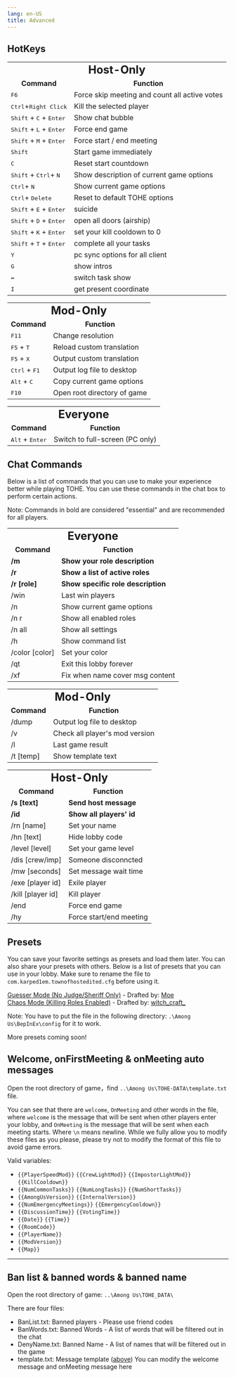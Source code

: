 ```yaml
---
lang: en-US
title: Advanced
---
```


## HotKeys

<table>
<tr>
<td colspan="3" align="center">
<strong style="font-size: 25px">
<b>Host-Only</b>
</strong>
</td>
</tr>
<tr>
<td align="center"><b>Command</b></td>
<td align="center"><b>Function</b></td>
</tr>
<tr>
<td><kbd>F6</kbd></td>
<td>Force skip meeting and count all active votes</td>
</tr>
<tr>
<td><kbd>Ctrl</kbd>+<kbd>Right Click</kbd></td>
<td>Kill the selected player</td>
</tr>
<tr>
<td><kbd>Shift</kbd> + <kbd>C</kbd> + <kbd>Enter</kbd></td>
<td>Show chat bubble</td>
</tr>
<tr>
<td><kbd>Shift</kbd> + <kbd>L</kbd> + <kbd>Enter</kbd></td>
<td>Force end game</td>
</tr>
<tr>
<td><kbd>Shift</kbd> + <kbd>M</kbd> + <kbd>Enter</kbd></td>
<td>Force start / end meeting</td>
</tr>
<tr>
<td><kbd>Shift</kbd></td>
<td>Start game immediately</td>
</tr>
<tr>
<td><kbd>C</kbd></td>
<td>Reset start countdown</td>
</tr>
<tr>
<td><kbd>Shift</kbd> + <kbd>Ctrl</kbd>+ <kbd>N</kbd></td>
<td>Show description of current game options</td>
</tr>
<tr>
<td><kbd>Ctrl</kbd>+ <kbd>N</kbd></td>
<td>Show current game options</td>
</tr>
<tr>
<td><kbd>Ctrl</kbd>+ <kbd>Delete</kbd></td>
<td>Reset to default TOHE options</td>
</tr>
<tr>
<td><kbd>Shift</kbd> + <kbd>E</kbd> + <kbd>Enter</kbd></td>
<td>suicide</td>
</tr>
<tr>
<td><kbd>Shift</kbd> + <kbd>D</kbd> + <kbd>Enter</kbd></td>
<td>open all doors (airship)</td>
</tr>
<tr>
<td><kbd>Shift</kbd> + <kbd>K</kbd> + <kbd>Enter</kbd></td>
<td>set your kill cooldown to 0</td>
</tr>
<tr>
<td><kbd>Shift</kbd> + <kbd>T</kbd> + <kbd>Enter</kbd></td>
<td>complete all your tasks</td>
</tr>
<tr>
<td><kbd>Y</kbd></td>
<td>pc sync options for all client</td>
</tr>
<tr>
<td><kbd>G</kbd></td>
<td>show intros</td>
</tr>
<tr>
<td><kbd>=</kbd></td>
<td>switch task show</td>
</tr>
<tr>
<td><kbd>I</kbd></td>
<td>get present coordinate</td>
</tr>
</table>

<table>
<tr>
<td colspan="3" align="center">
<strong style="font-size: 25px">
<b>Mod-Only</b>
</strong>
</td>
</tr>
<tr>
<td align="center"> <b>Command</b></td>
<td align="center"> <b>Function</b></td>
</tr>
<tr>
<td><kbd>F11</kbd></td>
<td>Change resolution</td>
</tr>
<tr>
<td><kbd>F5</kbd> + <kbd>T</kbd></td>
<td>Reload custom translation</td>
</tr>
<tr>
<td><kbd>F5</kbd> + <kbd>X</kbd></td>
<td>Output custom translation</td>
</tr>
<tr>
<td><kbd>Ctrl</kbd> + <kbd>F1</kbd></td>
<td>Output log file to desktop</td>
</tr>
<tr>
<td><kbd>Alt</kbd> + <kbd>C</kbd></td>
<td>Copy current game options</td>
</tr>
<tr>
<td><kbd>F10</kbd></td>
<td>Open root directory of game</td>
</tr>
</table>

<table>
<tr>
<td colspan="3" align="center">
<strong style="font-size: 25px">
<b>Everyone</b>
</strong>
</td>
</tr>
<tr>
<td align="center"> <b>Command</b></td>
<td align="center"> <b>Function</b></td>
</tr>
<tr>
<td><kbd>Alt</kbd> + <kbd>Enter</kbd></td>
<td>Switch to full-screen (PC only)</td>
</tr>
</table>

## Chat Commands

Below is a list of commands that you can use to make your experience better while playing TOHE. You can use these commands in the chat box to perform certain actions.

Note: Commands in bold are considered "essential" and are recommended for all players.

<table>
<tr>
<td colspan="3" align="center">
<strong style="font-size: 25px">
<b>Everyone</b>
</strong>
</td></tr>
<tr>
<td align="center"> <b>Command</b></td>
<td align="center"> <b>Function</b></td>
</tr>
<tr>
<td><b>/m</b></td>
<td><b>Show your role description</b></td>
</tr>
<tr>
<td><b>/r</b></td>
<td><b>Show a list of active roles</b></td>
</tr>
<tr>
<td><b>/r [role]</b></td>
<td><b>Show specific role description</b></td>
</tr>
<tr>
<td>/win</td>
<td>Last win players</td>
</tr>
<tr>
<td>/n</td>
<td>Show current game options</td>
</tr>
<tr>
<td>/n r</td>
<td>Show all enabled roles</td>
</tr>
<tr>
<td>/n all</td>
<td>Show all settings</td>
</tr>
<tr>
<td>/h</td>
<td>Show command list</td>
</tr>
<tr>
<td>/color [color]</td>
<td>Set your color</td>
</tr>
<tr>
<td>/qt</td>
<td>Exit this lobby forever</td>
</tr>
<tr>
<td>/xf</td>
<td>Fix when name cover msg content</td>
</tr>
</table>

<table>
<tr>
<td colspan="3" align="center">
<strong style="font-size: 25px">
<b>Mod-Only</b>
</strong>
</td>
</tr>
<tr>
<td align="center"> <b>Command</b></td>
<td align="center"> <b>Function</b></td>
</tr>
<tr>
<td>/dump</td>
<td>Output log file to desktop</td>
</tr>
<tr>
<td>/v</td>
<td>Check all player's mod version</td>
</tr>
<tr>
<td>/l</td>
<td>Last game result</td>
</tr>
<tr>
<td>/t [temp]</td>
<td>Show template text</td>
</tr>
</table>

<table>
<tr>
<td colspan="3" align="center">
<strong style="font-size: 25px">
<b>Host-Only</b>
</strong>
</td>
</tr>
<tr>
<td align="center"> <b>Command</b></td>
<td align="center"> <b>Function</b></td>
</tr>
<tr>
<td><b>/s [text]</b></td>
<td><b>Send host message</b></td>
</tr>
<tr>
<td><b>/id</b></td>
<td><b>Show all players' id</b></td>
</tr>
<tr>
<td>/rn [name]</td>
<td>Set your name</td>
</tr>
<tr>
<td>/hn [text]</td>
<td>Hide lobby code</td>
</tr>
<tr>
<td>/level [level]</td>
<td>Set your game level</td>
</tr>
<tr>
<td>/dis [crew/imp]</td>
<td>Someone disconncted</td>
</tr>
<tr>
<td>/mw [seconds]</td>
<td>Set message wait time</td>
</tr>
<tr>
<td>/exe [player id]</td>
<td>Exile player</td>
</tr>
<tr>
<td>/kill [player id]</td>
<td>Kill player</td>
</tr>
<tr>
<td>/end</td>
<td>Force end game</td>
</tr>
<tr>
<td>/hy</td>
<td>Force start/end meeting</td>
</tr>
</table>

## Presets

You can save your favorite settings as presets and load them later. You can also share your presets with others. Below is a list of presets that you can use in your lobby. Make sure to rename the file to `com.karped1em.townofhostedited.cfg` before using it.

<a href="/presets/Guesser1.cfg" download>Guesser Mode (No Judge/Sheriff Only)</a> - Drafted by: [Moe](https://github.com/0xDrMoe) <br>
<a href="/presets/Chaos1.cfg" download>Chaos Mode (Killing Roles Enabled)</a> - Drafted by: [witch_craft_](#)

Note: You have to put the file in the following directory: `.\Among Us\BepInEx\config` for it to work.

More presets coming soon!

## Welcome, onFirstMeeting & onMeeting auto messages

Open the root directory of game，find `..\Among Us\TOHE-DATA\template.txt` file.

You can see that there are `welcome`, `OnMeeting` and other words in the file, where `welcome` is the message that will be sent when other players enter your lobby, and `OnMeeting` is the message that will be sent when each meeting starts. Where `\n` means newline. While we fully allow you to modify these files as you please, please try not to modify the format of this file to avoid game errors.

Valid variables:

- `{{PlayerSpeedMod}}` `{{CrewLightMod}}` `{{ImpostorLightMod}}` `{{KillCooldown}}`
- `{{NumCommonTasks}}`  `{{NumLongTasks}}` `{{NumShortTasks}}`
- `{{AmongUsVersion}}` `{{InternalVersion}}`
- `{{NumEmergencyMeetings}}` `{{EmergencyCooldown}}`
- `{{DiscussionTime}}` `{{VotingTime}}`
- `{{Date}}` `{{Time}}`
- `{{RoomCode}}`
- `{{PlayerName}}`
- `{{ModVersion}}`
- `{{Map}}`
---

## Ban list & banned words & banned name

Open the root directory of game: `..\Among Us\TOHE_DATA\`

There are four files:

- BanList.txt: Banned players - Please use friend codes
- BanWords.txt: Banned Words - A list of words that will be filtered out in the chat
- DenyName.txt: Banned Name - A list of names that will be filtered out in the game
- template.txt: Message template ([above](#welcome-onfirstmeeting-onmeeting-auto-messages)) You can modify the welcome message and onMeeting message here
